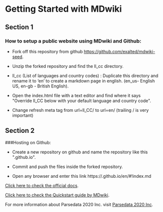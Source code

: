 # Getting Started with MDwiki


## Section 1
### How to setup a public website using MDwiki and Github:

* Fork off this repository from github https://github.com/exalted/mdwiki-seed.

* Unzip the forked repository and find the ll_cc directory.

* ll_cc (List of languages and country codes) : Duplicate this directory and rename it to ‘en’ to create a markdown page in english. (en_us- English US, en-gb - British English).

* Open the index.html file with a text editor and find where it says "Override ll_CC below with your default language and country code".

* Change refresh meta tag from url=ll_CC/ to url=en/ (trailing / is very important)



## Section 2
###Hosting on Github:

* Create a new repository on github and name the repository like this "<your username>.github.io".

* Commit and push the files inside the forked repository.

* Open any browser and enter this link https://<your username>.github.io/en/#!index.md




[Click here to check the official docs](http://dynalon.github.io/mdwiki/#!tutorials/github.md).


[Click here to check the Quickstart guide by MDwiki](http://dynalon.github.io/mdwiki/#!quickstart.md).

For more information about Parsedata 2020 Inc. visit [Parsedata 2020 Inc](http://parsedata.xyz).
